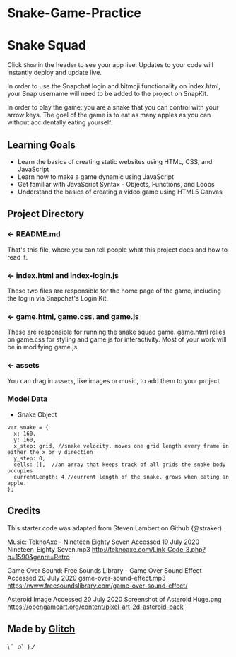 # Snake-Game-Practice
Snake Squad
=================

Click `Show` in the header to see your app live. Updates to your code will instantly deploy and update live.

In order to use the Snapchat login and bitmoji functionality on index.html, your Snap username will need to be added 
to the project on SnapKit. 

In order to play the game: you are a snake that you can control with your arrow keys. 
The goal of the game is to eat as many apples as you can without accidentally eating yourself. 


## Learning Goals
* Learn the basics of creating static websites using HTML, CSS, and JavaScript
* Learn how to make a game dynamic using JavaScript
* Get familiar with JavaScript Syntax - Objects, Functions, and Loops
* Understand the basics of creating a video game using HTML5 Canvas


Project Directory
------------

### ← README.md

That's this file, where you can tell people what this project does and how to read it.

### ← index.html and index-login.js 

These two files are responsible for the home page of the game, including the log in via Snapchat's Login Kit. 

### ← game.html, game.css, and game.js

These are responsible for running the snake squad game. game.html relies on game.css for styling and game.js for interactivity. 
Most of your work will be in modifying game.js. 

### ← assets

You can drag in `assets`, like images or music, to add them to your project


### Model Data
* Snake Object
```
var snake = {
  x: 160,
  y: 160,
  x_step: grid, //snake velocity. moves one grid length every frame in either the x or y direction
  y_step: 0,
  cells: [],  //an array that keeps track of all grids the snake body occupies
  currentLength: 4 //current length of the snake. grows when eating an apple. 
};
```


Credits
------------
This starter code was adapted from Steven Lambert on Github (@straker).

Music: TeknoAxe - Nineteen Eighty Seven
Accessed 19 July 2020
Nineteen_Eighty_Seven.mp3
http://teknoaxe.com/Link_Code_3.php?q=1590&genre=Retro

Game Over Sound: Free Sounds Library - Game Over Sound Effect
Accessed 20 July 2020
game-over-sound-effect.mp3
https://www.freesoundslibrary.com/game-over-sound-effect/

Asteroid Image
Accessed 20 July 2020
Screenshot of Asteroid Huge.png
https://opengameart.org/content/pixel-art-2d-asteroid-pack

Made by [Glitch](https://glitch.com/)
-------------------

\ ゜o゜)ノ
